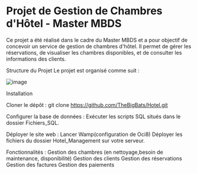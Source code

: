 # Projet de Gestion de Chambres d'Hôtel - Master MBDS
Ce projet a été réalisé dans le cadre du Master MBDS et a pour objectif de concevoir un service de gestion de chambres d'hôtel. Il permet de gérer les réservations, de visualiser les chambres disponibles, et de consulter les informations des clients.

Structure du Projet
Le projet est organisé comme suit :

![image](https://github.com/user-attachments/assets/2bce28a9-fc87-4331-85ec-81f3320bbf34)


Installation

Cloner le dépôt :
git clone https://github.com/TheBigBats/Hotel.git

Configurer la base de données :
Exécuter les scripts SQL situés dans le dossier Fichiers_SQL.

Déployer le site web :
Lancer Wamp(configuration de Oci8)
Déployer les fichiers du dossier Hotel_Management sur votre serveur.

Fonctionnalités :
Gestion des chambres (en nettoyage,besoin de maintenance, disponibilité)
Gestion des clients
Gestion des réservations
Gestion des factures 
Gestion des paiements

